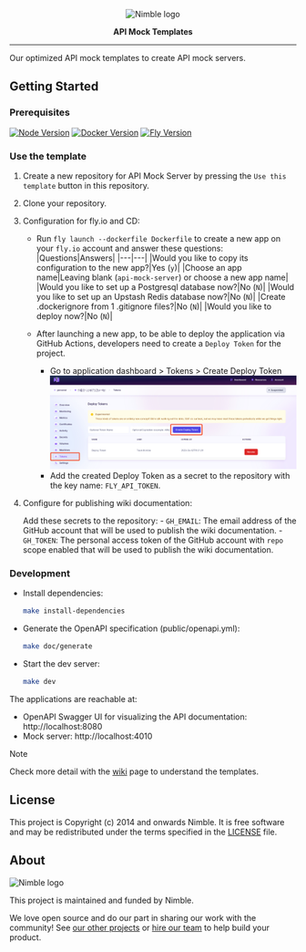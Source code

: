 <p align="center">
    <picture>
      <source media="(prefers-color-scheme: dark)" srcset="https://assets.nimblehq.co/logo/dark/logo-dark-text-320.png">
      <img alt="Nimble logo" src="https://assets.nimblehq.co/logo/light/logo-light-text-320.png">
    </picture>
</p>

<p align="center">
  <strong>API Mock Templates</strong>
</p>

---

Our optimized API mock templates to create API mock servers.

## Getting Started

### Prerequisites

[![Node Version](https://img.shields.io/badge/node-18.15.0-brightgreen.svg)](https://nodejs.org/download/release/v18.15.0/)
[![Docker Version](https://img.shields.io/badge/docker-20.10.13-brightgreen.svg)](https://www.docker.com/products/docker-desktop/)
[![Fly Version](https://img.shields.io/badge/fly-0.1.72-brightgreen.svg)](https://fly.io/docs/hands-on/install-flyctl/)

### Use the template

1. Create a new repository for API Mock Server by pressing the `Use this template` button in this repository.
2. Clone your repository.
3. Configuration for fly.io and CD:
    - Run `fly launch --dockerfile Dockerfile` to create a new app on your `fly.io` account and answer these questions:
        |Questions|Answers|
        |---|---|
        |Would you like to copy its configuration to the new app?|Yes (`y`)|
        |Choose an app name|Leaving blank (`api-mock-server`) or choose a new app name|
        |Would you like to set up a Postgresql database now?|No (`N`)|
        |Would you like to set up an Upstash Redis database now?|No (`N`)|
        |Create .dockerignore from 1 .gitignore files?|No (`N`)|
        |Would you like to deploy now?|No (`N`)|

    - After launching a new app, to be able to deploy the application via GitHub Actions, developers need to create a `Deploy Token` for the project.
        - Go to application dashboard > Tokens > Create Deploy Token
            ![Go to application dashboard > Tokens > Create Deploy Token](./assets/images/token-fly.png)
        - Add the created Deploy Token as a secret to the repository with the key name: `FLY_API_TOKEN`.

4. Configure for publishing wiki documentation:

    Add these secrets to the repository:
        - `GH_EMAIL`: The email address of the GitHub account that will be used to publish the wiki documentation.
        - `GH_TOKEN`: The personal access token of the GitHub account with `repo` scope enabled that will be used to publish the wiki documentation.

### Development

- Install dependencies:

    ```sh
    make install-dependencies
    ```

- Generate the OpenAPI specification (public/openapi.yml):

    ```sh
    make doc/generate
    ```

- Start the dev server:

    ```sh
    make dev
    ```

The applications are reachable at:

- OpenAPI Swagger UI for visualizing the API documentation: http://localhost:8080
- Mock server: http://localhost:4010

> [!NOTE]  
> Check more detail with the [wiki](https://github.com/nimblehq/api-mock-templates/wiki) page to understand the templates.

## License

This project is Copyright (c) 2014 and onwards Nimble. It is free software and may be redistributed under the terms specified in the [LICENSE] file.

[LICENSE]: /LICENSE

## About

<picture>
      <source media="(prefers-color-scheme: dark)" srcset="https://assets.nimblehq.co/logo/dark/logo-dark-text-160.png">
      <img alt="Nimble logo" src="https://assets.nimblehq.co/logo/light/logo-light-text-160.png">
</picture>

This project is maintained and funded by Nimble.

We love open source and do our part in sharing our work with the community!
See [our other projects][community] or [hire our team][hire] to help build your product.

[community]: https://github.com/nimblehq
[hire]: https://nimblehq.co/

